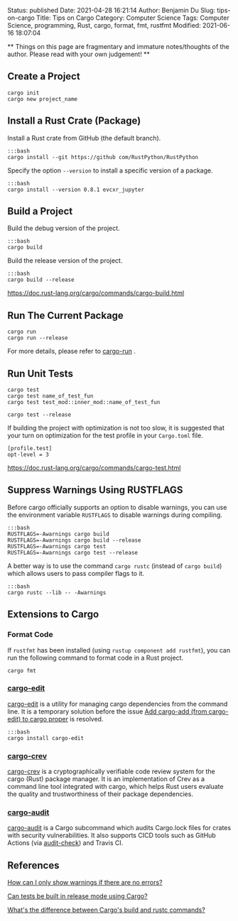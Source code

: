 Status: published
Date: 2021-04-28 16:21:14
Author: Benjamin Du
Slug: tips-on-cargo
Title: Tips on Cargo
Category: Computer Science
Tags: Computer Science, programming, Rust, cargo, format, fmt, rustfmt
Modified: 2021-06-16 18:07:04

**
Things on this page are fragmentary and immature notes/thoughts of the author.
Please read with your own judgement!
**


## Create a Project

    cargo init
    cargo new project_name

## Install a Rust Crate (Package) 

Install a Rust crate from GitHub (the default branch).

    :::bash
    cargo install --git https://github com/RustPython/RustPython
    
Specify the option `--version` to install a specific version of a package.

    :::bash
    cargo install --version 0.8.1 evcxr_jupyter

## Build a Project 

Build the debug version of the project.

    :::bash
    cargo build 

Build the release version of the project.

    :::bash
    cargo build --release

https://doc.rust-lang.org/cargo/commands/cargo-build.html

## Run The Current Package

    cargo run
    cargo run --release

For more details,
please refer to
[cargo-run](https://doc.rust-lang.org/cargo/commands/cargo-run.html) 
.

## Run Unit Tests

    cargo test
    cargo test name_of_test_fun
    cargo test test_mod::inner_mod::name_of_test_fun

    cargo test --release 

If building the project with optimization is not too slow, 
it is suggested that your turn on optimization for the test profile 
in your `Cargo.toml` file.

    [profile.test]
    opt-level = 3

https://doc.rust-lang.org/cargo/commands/cargo-test.html

## Suppress Warnings Using RUSTFLAGS

Before cargo officially supports an option to disable warnings,
you can use the environment variable `RUSTFLAGS` to disable warnings during compiling.

    :::bash
    RUSTFLAGS=-Awarnings cargo build
    RUSTFLAGS=-Awarnings cargo build --release
    RUSTFLAGS=-Awarnings cargo test
    RUSTFLAGS=-Awarnings cargo test --release

A better way is to use the command `cargo rustc` 
(instead of `cargo build`)
which allows users to pass compiler flags to it. 

    :::bash
    cargo rustc --lib -- -Awarnings

## Extensions to Cargo

### Format Code

If `rustfmt` has been installed (using `rustup component add rustfmt`),
you can run the following command to format code in a Rust project.

    cargo fmt 

### [cargo-edit](https://github.com/killercup/cargo-edit)

[cargo-edit](https://github.com/killercup/cargo-edit)
is a utility for managing cargo dependencies from the command line.
It is a temporary solution before the issue
[Add cargo-add (from cargo-edit) to cargo proper](https://github.com/rust-lang/cargo/issues/5586)
is resolved.

    :::bash
    cargo install cargo-edit

### [cargo-crev](https://github.com/crev-dev/cargo-crev)
[cargo-crev](https://github.com/crev-dev/cargo-crev)
is a cryptographically verifiable code review system for the cargo (Rust) package manager.
It is an implementation of Crev as a command line tool integrated with cargo,
which helps Rust users evaluate the quality and trustworthiness of their package dependencies.

### [cargo-audit](https://github.com/RustSec/cargo-audit)
[cargo-audit](https://github.com/RustSec/cargo-audit)
is a Cargo subcommand
which audits Cargo.lock files for crates with security vulnerabilities.
It also supports CICD tools such as GitHub Actions 
(via [audit-check](https://github.com/actions-rs/audit-check))
and Travis CI.



## References 

[How can I only show warnings if there are no errors?](https://stackoverflow.com/questions/53355265/how-can-i-only-show-warnings-if-there-are-no-errors)

[Can tests be built in release mode using Cargo?](https://stackoverflow.com/questions/29818084/can-tests-be-built-in-release-mode-using-cargo)

[What's the difference between Cargo's build and rustc commands?](https://doc.rust-lang.org/cargo/commands/cargo-build.html)
